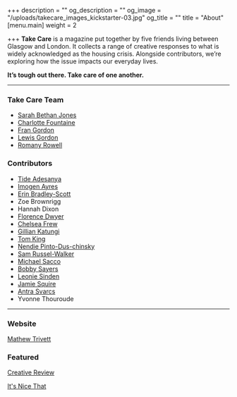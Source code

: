 +++
description = ""
og_description = ""
og_image = "/uploads/takecare_images_kickstarter-03.jpg"
og_title = ""
title = "About"
[menu.main]
weight = 2

+++
**Take Care** is a magazine put together by five friends living between Glasgow and London. It collects a range of creative responses to what is widely acknowledged as the housing crisis. Alongside contributors, we’re exploring how the issue impacts our everyday lives.

**It’s tough out there. Take care of one another.**

***

### Take Care Team

* <a href="https://www.instagram.com/sbj_____/" target="_blank">Sarah Bethan Jones</a>
* <a href="http://www.charlottefountaine.com/" target="_blank">Charlotte Fountaine</a>
* <a href="http://www.francesgordondesign.com/" target="_blank">Fran Gordon</a>
* <a href="https://twitter.com/lewis_gordon" target="_blank">Lewis Gordon</a>
* <a href="http://www.romanyrowell.com/" target="_blank">Romany Rowell</a>

### Contributors

<ul id="contributors-list"> <li><a href="https://www.instagram.com/teadayblogs/" target="_blank">Tide Adesanya</a></li> <li><a href="http://www.mobeltype.com/" target="_blank">Imogen Ayres</a></li> <li><a href="https://www.instagram.com/ebscottsigns" target="_blank">Erin Bradley-Scott</a></li> <li>Zoe	Brownrigg</li> <li>Hannah Dixon</li> <li><a href="https://www.florencedwyer.com/" target="_blank">Florence Dwyer</a></li> <li><a href="http://www.chelseafrew.com/" target="_blank">Chelsea Frew</a></li> <li><a href="https://www.linkedin.com/in/gkatungi/" target="_blank">Gillian Katungi</a></li> <li><a href="https://www.behance.net/tomkingdesign" target="_blank">Tom King</a></li> <li><a href="http://www.nendiepintoduschinsky.com/home" target="_blank">Nendie Pinto-Dus-chinsky</a></li> <li><a href="http://www.samrussellwalker.com/" target="_blank">Sam Russel-Walker</a></li> <li><a href="https://www.instagram.com/michaeldantesacco/" target="_blank">Michael Sacco</a></li> <li><a href="http://www.bobbysayers.com/" target="_blank">Bobby Sayers</a></li> <li><a href="http://www.leoniesinden.com/" target="_blank">Leonie Sinden</a></li> <li><a href="https://jamiesquire.co.uk/" target="_blank">Jamie Squire</a></li> <li><a href="http://www.antra-svarcs.com/" target="_blank">Antra Svarcs</a></li> <li>Yvonne Thouroude</li></ul>

***

### Website

 [Mathew Trivett](https://mathewtrivett.co.uk/)

### Featured

[Creative Review](https://www.creativereview.co.uk/good-reads-take-cares-creative-response-to-the-housing-crisis/)

[It's Nice That](https://www.itsnicethat.com/articles/take-care-magazine-publication-230719)